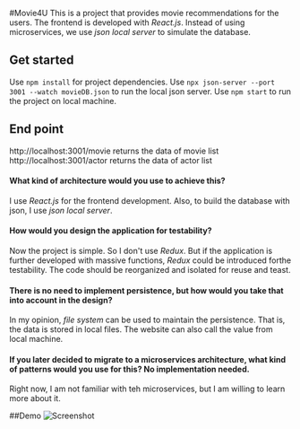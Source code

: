 #Movie4U
This is a project that provides movie recommendations for the users. The frontend is developed with *React.js*. Instead of using microservices, we use *json local server* to simulate the database.

## Get started
Use ```npm install``` for project dependencies. Use ```npx json-server --port 3001 --watch movieDB.json``` to run the local json server. Use ```npm start``` to run the project on local machine.

## End point
http://localhost:3001/movie returns the data of movie list </br>
http://localhost:3001/actor returns the data of actor list

#### What kind of architecture would you use to achieve this?
I use *React.js* for the frontend development. Also, to build the database with json, I use *json local server*.

#### How would you design the application for testability?
Now the project is simple. So I don't use *Redux*. But if the application is further developed with massive functions, *Redux* could be introduced forthe testability. The code should be reorganized and isolated for reuse and teast.

#### There is no need to implement persistence, but how would you take that into account in the design?
In my opinion, *file system* can be used to maintain the persistence. That is, the data is stored in local files. The website can also call the value from local machine.

#### If you later decided to migrate to a microservices architecture, what kind of patterns would you use for this? No implementation needed.
Right now, I am not familiar with teh microservices, but I am willing to learn more about it.

##Demo
![Screenshot]()